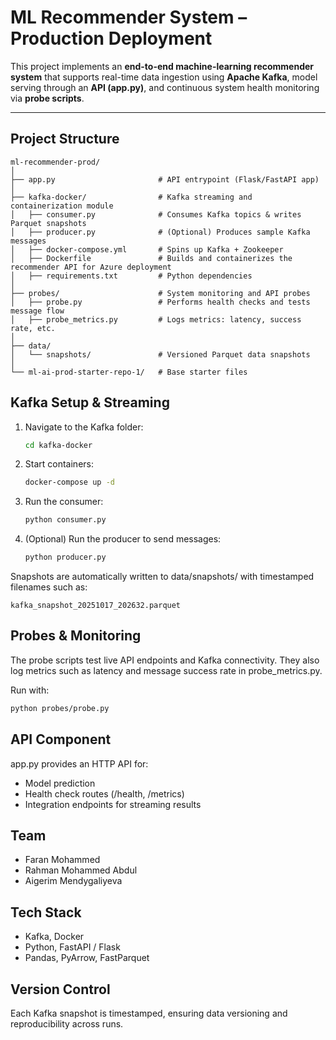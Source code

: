 #  ML Recommender System – Production Deployment

This project implements an **end-to-end machine-learning recommender system** that supports real-time data ingestion using **Apache Kafka**, model serving through an **API (app.py)**, and continuous system health monitoring via **probe scripts**.

---

##  Project Structure

```text
ml-recommender-prod/
│
├── app.py                       # API entrypoint (Flask/FastAPI app)
│
├── kafka-docker/                # Kafka streaming and containerization module
│   ├── consumer.py              # Consumes Kafka topics & writes Parquet snapshots
│   ├── producer.py              # (Optional) Produces sample Kafka messages
│   ├── docker-compose.yml       # Spins up Kafka + Zookeeper
│   ├── Dockerfile               # Builds and containerizes the recommender API for Azure deployment
│   ├── requirements.txt         # Python dependencies
│
├── probes/                      # System monitoring and API probes
│   ├── probe.py                 # Performs health checks and tests message flow
│   ├── probe_metrics.py         # Logs metrics: latency, success rate, etc.
│
├── data/
│   └── snapshots/               # Versioned Parquet data snapshots
│
└── ml-ai-prod-starter-repo-1/   # Base starter files

```

##  Kafka Setup & Streaming

1. Navigate to the Kafka folder:
   ```bash
   cd kafka-docker

2. Start containers:
   ```bash
   docker-compose up -d

3. Run the consumer:
   ```bash
   python consumer.py

4. (Optional) Run the producer to send messages:
   ```bash
   python producer.py

Snapshots are automatically written to data/snapshots/
with timestamped filenames such as:
   ```
   kafka_snapshot_20251017_202632.parquet
   ```

## Probes & Monitoring

The probe scripts test live API endpoints and Kafka connectivity.
They also log metrics such as latency and message success rate in probe_metrics.py.

Run with:
```bash
python probes/probe.py
```

## API Component

app.py provides an HTTP API for:

- Model prediction
- Health check routes (/health, /metrics)
- Integration endpoints for streaming results

## Team
- Faran Mohammed
- Rahman Mohammed Abdul
- Aigerim Mendygaliyeva

## Tech Stack
- Kafka, Docker
- Python, FastAPI / Flask
- Pandas, PyArrow, FastParquet

## Version Control

Each Kafka snapshot is timestamped, ensuring data versioning and reproducibility across runs.
